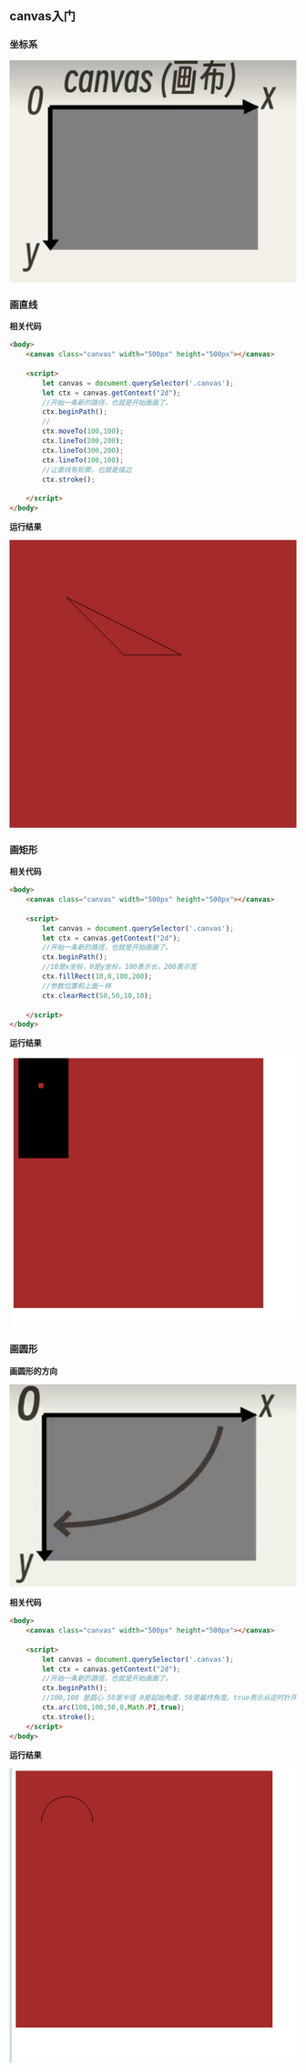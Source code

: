 ## canvas入门

### 坐标系

![image-20240823225454491](canvas入门.assets/image-20240823225454491.png)



### 画直线

**相关代码**

```html
<body>
    <canvas class="canvas" width="500px" height="500px"></canvas>

    <script>
        let canvas = document.querySelector('.canvas');
        let ctx = canvas.getContext("2d");
        //开始一条新的路径，也就是开始画画了。
        ctx.beginPath();
        //
        ctx.moveTo(100,100);
        ctx.lineTo(200,200);
        ctx.lineTo(300,200);
        ctx.lineTo(100,100);
        //让直线有轮廓，也就是描边
        ctx.stroke();
        
    </script>
</body>
```

**运行结果**

![image-20240823231631390](canvas入门.assets/image-20240823231631390.png)



### 画矩形

**相关代码**

```html
<body>
    <canvas class="canvas" width="500px" height="500px"></canvas>

    <script>
        let canvas = document.querySelector('.canvas');
        let ctx = canvas.getContext("2d");
        //开始一条新的路径，也就是开始画画了。
        ctx.beginPath();
        //10是x坐标，0是y坐标，100表示长，200表示宽
        ctx.fillRect(10,0,100,200);
        //参数位置和上面一样
        ctx.clearRect(50,50,10,10);
        
    </script>
</body>
```

**运行结果**

![image-20240823232749982](canvas入门.assets/image-20240823232749982.png)

### 画圆形

**画圆形的方向**

![image-20240823233337539](canvas入门.assets/image-20240823233337539.png)

**相关代码**

```html
<body>
    <canvas class="canvas" width="500px" height="500px"></canvas>

    <script>
        let canvas = document.querySelector('.canvas');
        let ctx = canvas.getContext("2d");
        //开始一条新的路径，也就是开始画画了。
        ctx.beginPath();
        //100,100 是圆心 50是半径 0是起始角度，50是最终角度。true表示从逆时针开始画,false表示从顺时针开始画。
        ctx.arc(100,100,50,0,Math.PI,true);
        ctx.stroke();
    </script>
</body>
```

**运行结果**

![image-20240823234643253](canvas入门.assets/image-20240823234643253.png)